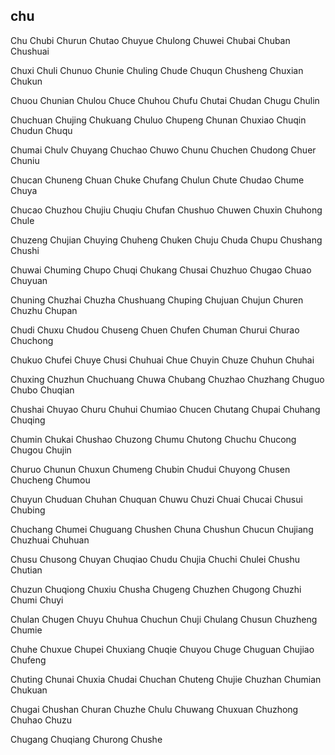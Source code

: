chu
---

Chu Chubi Churun Chutao Chuyue Chulong Chuwei Chubai Chuban Chushuai

Chuxi Chuli Chunuo Chunie Chuling Chude Chuqun Chusheng Chuxian Chukun

Chuou Chunian Chulou Chuce Chuhou Chufu Chutai Chudan Chugu Chulin

Chuchuan Chujing Chukuang Chuluo Chupeng Chunan Chuxiao Chuqin Chudun Chuqu

Chumai Chulv Chuyang Chuchao Chuwo Chunu Chuchen Chudong Chuer Chuniu

Chucan Chuneng Chuan Chuke Chufang Chulun Chute Chudao Chume Chuya

Chucao Chuzhou Chujiu Chuqiu Chufan Chushuo Chuwen Chuxin Chuhong Chule

Chuzeng Chujian Chuying Chuheng Chuken Chuju Chuda Chupu Chushang Chushi

Chuwai Chuming Chupo Chuqi Chukang Chusai Chuzhuo Chugao Chuao Chuyuan

Chuning Chuzhai Chuzha Chushuang Chuping Chujuan Chujun Churen Chuzhu Chupan

Chudi Chuxu Chudou Chuseng Chuen Chufen Chuman Churui Churao Chuchong

Chukuo Chufei Chuye Chusi Chuhuai Chue Chuyin Chuze Chuhun Chuhai

Chuxing Chuzhun Chuchuang Chuwa Chubang Chuzhao Chuzhang Chuguo Chubo   Chuqian

Chushai Chuyao Churu Chuhui Chumiao Chucen Chutang Chupai Chuhang Chuqing

Chumin Chukai Chushao Chuzong Chumu Chutong Chuchu Chucong Chugou Chujin

Churuo Chunun Chuxun Chumeng Chubin Chudui Chuyong Chusen Chucheng Chumou

Chuyun Chuduan Chuhan Chuquan Chuwu Chuzi Chuai Chucai Chusui Chubing

Chuchang Chumei Chuguang Chushen Chuna Chushun Chucun Chujiang Chuzhuai Chuhuan

Chusu Chusong Chuyan Chuqiao Chudu Chujia Chuchi Chulei Chushu Chutian

Chuzun Chuqiong Chuxiu Chusha Chugeng Chuzhen Chugong Chuzhi Chumi Chuyi

Chulan Chugen Chuyu Chuhua Chuchun Chuji Chulang Chusun Chuzheng Chumie

Chuhe Chuxue Chupei Chuxiang Chuqie Chuyou Chuge Chuguan Chujiao Chufeng

Chuting Chunai Chuxia Chudai Chuchan Chuteng Chujie Chuzhan Chumian Chukuan

Chugai Chushan Churan Chuzhe Chulu Chuwang Chuxuan Chuzhong Chuhao Chuzu

Chugang Chuqiang Churong Chushe 